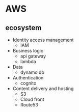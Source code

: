 # AWS

## ecosystem
- Identity access management
  - IAM
- Business logic
	- api gateway
	- lambda 
- Data
	- dynamo db
- Authentication
	- cognito
- Content delivery and hosting
  - S3
  - Cloud front
  - Route53